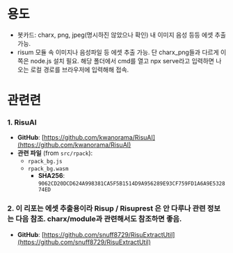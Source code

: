 # 용도
- 봇카드: charx, png, jpeg(명시하진 않았으나 확인) 내 이미지 음성 등등 에셋 추출가능.
- risum 모듈 속 이미지나 음성파일 등 에셋 추출 가능. 단 charx_png들과 다르게 이쪽은 node.js 설치 필요. 해당 폴더에서 cmd를 열고 npx serve라고 입력하면 나오는 로컬 경로를 브라우저에 입력해해 접속.

# 관련련

### 1. RisuAI
- **GitHub**: [https://github.com/kwanorama/RisuAI](https://github.com/kwanorama/RisuAI)
- **관련 파일** (from `src/rpack`):
  - `rpack_bg.js`
  - `rpack_bg.wasm`  
    - **SHA256**: `9062CD20DCD624A998381CA5F5B1514D9A956289E93CF759FD1A6A9E532874ED`


### 2. 이 리포는 에셋 추출용이라 Risup / Risuprest 은 안 다루나 관련 정보는 다음 참조. charx/module과 관련해서도 참조하면 좋음.
- **GitHub**: [https://github.com/snuff8729/RisuExtractUtil](https://github.com/snuff8729/RisuExtractUtil)
